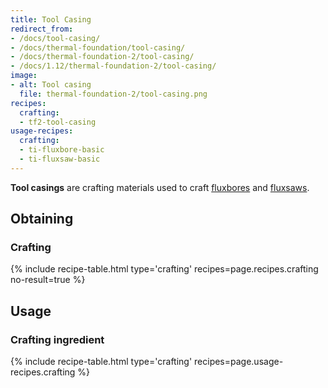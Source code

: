 ```yaml
---
title: Tool Casing
redirect_from:
- /docs/tool-casing/
- /docs/thermal-foundation/tool-casing/
- /docs/thermal-foundation-2/tool-casing/
- /docs/1.12/thermal-foundation-2/tool-casing/
image:
- alt: Tool casing
  file: thermal-foundation-2/tool-casing.png
recipes:
  crafting:
  - tf2-tool-casing
usage-recipes:
  crafting:
  - ti-fluxbore-basic
  - ti-fluxsaw-basic
---
```


**Tool casings** are crafting materials used to craft
[fluxbores](/docs/1.12/thermal-innovation/fluxbore/) and [fluxsaws](/docs/1.12/thermal-innovation/fluxsaw/).


Obtaining
---------

### Crafting
{% include recipe-table.html type='crafting' recipes=page.recipes.crafting no-result=true %}


Usage
-----

### Crafting ingredient
{% include recipe-table.html type='crafting' recipes=page.usage-recipes.crafting %}
